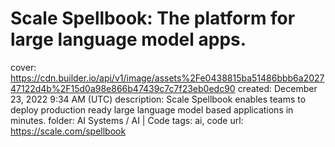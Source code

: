 # Scale Spellbook: The platform for large language model apps.

cover: https://cdn.builder.io/api/v1/image/assets%2Fe0438815ba51486bbb6a202747122d4b%2F15d0a98e866b47439c7c7f23eb0edc90
created: December 23, 2022 9:34 AM (UTC)
description: Scale Spellbook enables teams to deploy production ready large language model based applications in minutes.
folder: AI Systems / AI | Code
tags: ai, code
url: https://scale.com/spellbook
